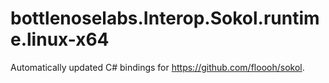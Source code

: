 
# bottlenoselabs.Interop.Sokol.runtime.linux-x64

Automatically updated C# bindings for https://github.com/floooh/sokol.